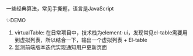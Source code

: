 一些经典算法，常见手撕题，语言是JavaScript

✨DEMO
1. virtualTable: 在日常项目中，技术栈为element-ui，发现常见el-table需要用到虚拟列表，所以结合一下，输出一个虚拟列表 + El-table
2. 监测前端版本迭代实现通知用户更新页面

